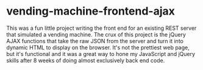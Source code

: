 # vending-machine-frontend-ajax

This was a fun little project writing the front end for an existing REST server that simulated a vending machine. The crux of this
project is the jQuery AJAX functions that take the raw JSON from the server and turn it into dynamic HTML to display on 
the browser. It's not the prettiest web page, but it's functional and it was a great way to hone my JavaScript and jQuery skills
after 8 weeks of doing almost exclusively back end code.
